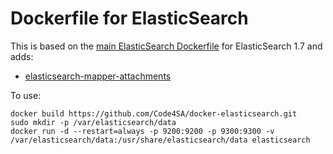 # Dockerfile for ElasticSearch

This is based on the [main ElasticSearch Dockerfile](https://hub.docker.com/_/elasticsearch/) for ElasticSearch 1.7 and adds:

* [elasticsearch-mapper-attachments](https://github.com/elastic/elasticsearch-mapper-attachments)

To use:

    docker build https://github.com/Code4SA/docker-elasticsearch.git
    sudo mkdir -p /var/elasticsearch/data
    docker run -d --restart=always -p 9200:9200 -p 9300:9300 -v /var/elasticsearch/data:/usr/share/elasticsearch/data elasticsearch
